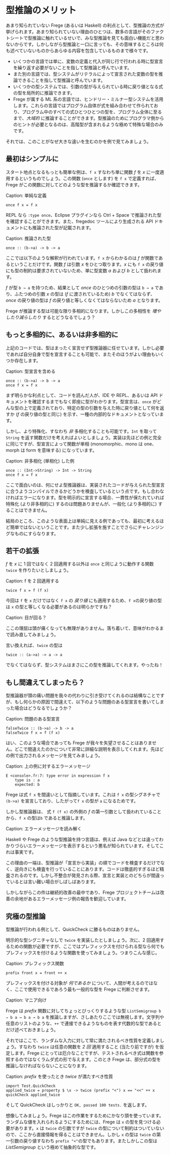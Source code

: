 # 型推論のメリット

あまり知られていない Frege (あるいは Haskell) の利点として、型推論の方式が挙げられます。あまり知られていない理由のひとつは、数多の言語がそのファクトシートで型推論に触れているせいで、みな型推論を見ても面白い機能だと思わないからです。しかしながら型推論と一口に言っても、その意味するところは何も述べていないものからあらゆる内容を包含しているものまで様々です。

* いくつかの言語では単に、変数の定義と代入が同じ行で行われる時に型宣言を繰り返す必要がないことを指して型推論と呼んでいます。
* また別の言語では、型システムがリテラルによって宣言された変数の型を推論できることを指して型推論と呼んでいます。
* いくつかの型システムでは、引数の型が与えられている時に戻り値となる式の型を局所的に推論できます。
* Frege が属する ML 系の言語では、ヒンドリー・ミルナー型システムを活用します。これらの言語ではプログラム自体が式を組み合わせて作られており、プログラム中のすべての式ひとつひとつの型を、プログラム全体に至るまで、_大域的_ に推論することができます。型推論のためにプログラマ側からのヒントが必要となるのは、高階型が含まれるような極めて特殊な場合のみです。

それでは、このことがなぜ大きな違いを生むのかを例で見てみましょう。

## 最初はシンプルに

スタート地点となるもっとも簡単な例は、`f x` すなわち単に関数 _f_ を _x_ に一度適用するというものでしょう。この関数 (`once` とします) を `f x` で定義すれば、Frege がこの関数に対してどのような型を推論するか確認できます。

Caption: 単純な定義

```
once f x = f x
```

REPL なら `:type once`、Eclipse プラグインなら Ctrl + Space で推論された型を確認することができます。また、fregedoc ツールにより生成される API ドキュメントにも推論された型が記載されます。

Caption: 推論された型

```
once :: (b->a) -> b -> a
```

ここでは以下のような解釈が行われています。`f x` からわかるのは _f_ が関数であるということだけです。関数 _f_ は引数 _x_ をひとつ取ります。_x_ にも `f x` の戻り値にも型の制約は要求されていないため、単に型変数 _a_ および _b_ として扱われます。

_f_ が型 `b → a` を持つため、結果として _once_ のひとつめの引数の型は `b → a` であり、ふたつめの引数 _x_ の型は (_f_ に渡されているため) _b_ でなくてはならず、_once_ の戻り値の型は _f_ の戻り値と等しくなくてはならないため _a_ となります。

Frege が推論する型は可能な限り多相的になります。しかしこの多相性を _増やしたり減らしたり_ するとどうなるでしょう？

## もっと多相的に、あるいは非多相的に

上記のコードでは、型はまったく宣言せず型推論器に任せています。しかし必要であれば自分自身で型を宣言することも可能で、またそのほうがよい理由もいくつか存在します。

Caption: 型宣言を含める

```
once :: (b->a) -> b -> a
once f x = f x
```

まず明らかな利点として、コードを読んだ人が、IDE や REPL、あるいは API ドキュメントを確認するまでもなく即座に型がわかります。型宣言は、`once` がどんな型の上で定義されており、特定の型の引数を与えた時に戻り値として何を返すか (_f_ の戻り値の型と同じ) を示す、一種の内部的なドキュメントとなっています。

しかし、より特殊化、すなわち _非_ 多相化することも可能です。`Int` を取って `String` を返す関数だけを考えればよいとしましょう。実装は先ほどの例と完全に同じですが、型宣言によって関数が単相 (monomorphic、mono は one、morph は form を意味する) になっています。

Caption: 非多相化 (単相化) した例

```
once :: (Int->String) -> Int -> String
once f x = f x
```

ここで面白いのは、何にせよ型推論器は、実装されたコードが与えられた型宣言に合うようコンパイルできるかどうかを検査しているという点です。もし合わなければエラーになります。型を明示的に宣言する場合、一貫性が保たれていれば特殊化 (より非多相的に) するのは問題ありませんが、一般化 (より多相的に) することはできません。

結局のところ、このような表面上は単純に見える例であっても、最初に考えるほど簡単ではないということです。また少し拡張を施すことでさらにチャレンジングなものにすらなります。

## 若干の拡張

_f_ を _x_ に 1 回ではなく 2 回適用する以外は `once` と同じように動作する関数 `twice` を作りたいとしましょう。

Caption: f を 2 回適用する

```
twice f x = f (f x)
```

今回は `f` を `x` だけではなく  `f x` の _戻り値_ にも適用するため、`f x`の戻り値の型は `x` の型と等しくなる必要があるのは明らかですね？

Caption: 目が回る？

ここの理屈は頭が痛くなっても無理がありません。落ち着いて、意味がわかるまで読み直してみましょう。

言い換えれば、`twice` の型は

```
twice :: (a->a) -> a -> a
```

でなくてはならず、型システムはまさにこの型を推論してくれます。やったね！

## もし間違えてしまったら？

型推論器が頭の痛い問題を我々の代わりに引き受けてくれるのは結構なことですが、もし何らかの原因で間違えて、以下のような問題のある型宣言を書いてしまった場合はどうなるでしょうか？

Caption: 問題のある型宣言

```
falseTwice :: (b->a) -> b -> a
falseTwice f x = f (f x)
```

はい、このような場合であっても Frege が我々を失望させることはありません。どこで間違えたのかについて非常に詳細な説明を表示してくれます。先ほどの例で出力されるメッセージを見てみましょう。

Caption: 上の例に対するエラーメッセージ

```
E <console>.fr:7: type error in expression f x
    type is : a
    expected: b
```

Frege は式 `f x` を間違いとして指摘しています。これは `f x` の型シグネチャで `(b->a)` を宣言しており、したがって`f x` の型が `a` になるためです。

しかし型推論器は、 式 `f (f x)` の外側の _f_ の第一引数として扱われていることから、`f x` の型は`b` であると推論します。

Caption: エラーメッセージを読み解く

Haskell や Frege のような型推論を持つ言語は、例えば Java などとは違ってわかりづらいエラーメッセージを表示するという悪名が知られています。そしてこれは事実です。

この理由の一端は、型推論が「宣言から実装」の順でコードを検査するだけでなく、逆向きにも検査を行っていることにあります。コードは徹底的すぎるほど精査されるのです。しかし不整合が発見される際、宣言と実装とのどちらが間違っているとは言い難い場合がしばしばあります。

しかしながらこの件は継続的改善の最中であり、Frege プロジェクトチームは改善の余地があるエラーメッセージ例の報告を歓迎しています。

## 究極の型推論

型推論が行われる例として、QuickCheck に勝るものはありません。

明示的な型シグニチャなしで `twice` を実装したとしましょう。次に、2 回適用するための関数が必要ですが、ここではプレフィックスを付けられる型なら何でもプレフィックスを付けるような関数を使ってみましょう。つまりこんな感じ。

Caption: プレフィックス関数

```
prefix front x = front ++ x
```

プレフィックスを付ける対象が _何であるか_ について、人間が考えるのではなく、ここで使用できるであろう最も一般的な型を Frege に判断させます。

Caption: マニア向け

Frege は _prefix_ 関数に対してちょっとびっくりするような型 `ListSemigroup b ⇒ b a → b a → b a` を推論しますが、さしあたりここでは無視します。文字列や任意のリストのような、`++` で連接できるようなものを表す代数的な型であるとだけ述べておきましょう。

それではここで、ランダムな入力に対して常に満たされるべき性質を定義しましょう。すなわち `twice` は任意の関数を _2 回_ 適用すること (当たり前ですが) を仮定します。Frege にとっては厄介なことですが、テストされるべき式は関数を参照するのではなくラムダ式の形で与えます。このとき Frege は、部分式の型を推論しなければならないことになります。

Caption: _prefix_ を使ったとき _twice_ が満たすべき性質

```
import Test.QuickCheck
applied_twice = property $ \x -> twice (prefix "<") x == "<<" ++ x
quickCheck applied_twice
```

そして QuickCheck はしっかりと `OK, passed 100 tests.` を返します。

想像してみましょう。Frege はこの作業をするためにかなり頭を使っています。ランダムな値を入れられるようにするためには、Frege は `x` の型を見つける必要があります。`x` は `twice` の引数ですが `twice` の型について制約はついていないので、ここから直接情報を得ることはできません。しかし `x` の型は `twice` の第一引数の戻り値すなわち `prefix "<"`の型でもあります。またしかしこの型は _ListSemigroup_ という極めて抽象的な型です。
